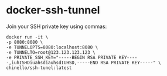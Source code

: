 # docker-ssh-tunnel

Join your SSH private key using commas:

```
docker run -it \
-p 8080:8080 \
-e TUNNELOPTS=8080:localhost:8080 \
-e TUNNELTO=root@123.123.123.123 \
-e PRIVATE_SSH_KEY="-----BEGIN RSA PRIVATE KEY-----,iuhISHDiuahsdiauhsdIUHSD,-----END RSA PRIVATE KEY-----" \
chinello/ssh-tunel:latest
```
